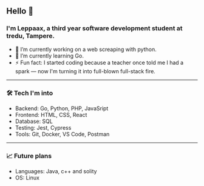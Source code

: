 ## Hello 👋 
### I'm Leppaax, a third year software development student at tredu, Tampere.

- 🔭 I’m currently working on a web screaping with python.
- 🌱 I’m currently learning Go.
- ⚡ Fun fact: I started coding because a teacher once told me I had a spark — now I'm turning it into full-blown full-stack fire.

-----

### 🛠️ Tech I'm into
- Backend: Go, Python, PHP, JavaSript
- Frontend: HTML, CSS, React
- Database: SQL
- Testing: Jest, Cypress
- Tools: Git, Docker, VS Code, Postman

-----

### 📈 Future plans
- Languages: Java, c++ and solity
- OS: Linux

<!--
**Leppaax/Leppaax** is a ✨ _special_ ✨ repository because its `README.md` (this file) appears on your GitHub profile.

Here are some ideas to get you started:

- 🔭 I’m currently working on ...
- 🌱 I’m currently learning ...
- 👯 I’m looking to collaborate on ...
- 🤔 I’m looking for help with ...
- 💬 Ask me about ...
- 📫 How to reach me: ...
- 😄 Pronouns: ...
- ⚡ Fun fact: ...
-->
